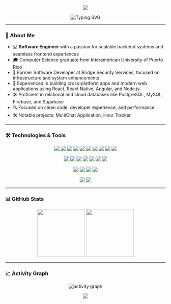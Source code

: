 <p align="center">
  <img src="https://capsule-render.vercel.app/api?type=waving&color=gradient&customColorList=2,3,30&height=180&section=header&text=PALR-DEV&fontSize=60&animation=fadeIn&desc=Welcome%20to%20my%20GitHub%20Profile&descSize=25&descAlignY=75"/>
</p>

<div align="center">
  <img src="https://readme-typing-svg.demolab.com?font=Fira+Code&weight=600&size=22&duration=3000&pause=1000&color=2ECC71&center=true&vCenter=true&width=500&lines=Software+Engineer;Mobile+App+Developer;Cross-Platform+Builder" alt="Typing SVG" />
</div>

---

### 🚀 About Me

- 💻 **Software Engineer** with a passion for scalable backend systems and seamless frontend experiences  
- 🎓 Computer Science graduate from Interamerican University of Puerto Rico  
- 🧠 Former Software Developer at Bridge Security Services, focused on infrastructure and system enhancements  
- 📱 Experienced in building cross-platform apps and modern web applications using React, React Native, Angular, and Node.js  
- 🛠️ Proficient in relational and cloud databases like PostgreSQL, MySQL, Firebase, and Supabase  
- 🔍 Focused on clean code, developer experience, and performance  
- 🛠️ Notable projects: MultiChat Application, Hour Tracker

---

### 🛠️ Technologies & Tools

<p align="center">
  <img src="https://img.shields.io/badge/-JavaScript-black?style=flat-square&logo=javascript" />
  <img src="https://img.shields.io/badge/-Python-black?style=flat-square&logo=python" />
  <img src="https://img.shields.io/badge/-Node.js-black?style=flat-square&logo=node.js" />
  <img src="https://img.shields.io/badge/-React-black?style=flat-square&logo=react" />
  <img src="https://img.shields.io/badge/-React_Native-black?style=flat-square&logo=react" />
  <img src="https://img.shields.io/badge/-Angular-DD0031?style=flat-square&logo=angular" />
  <img src="https://img.shields.io/badge/-PHP-777BB4?style=flat-square&logo=php&logoColor=white" />
  <img src="https://img.shields.io/badge/-Java-E34A86?style=flat-square&logo=java" />
  <img src="https://img.shields.io/badge/-C++-00599C?style=flat-square&logo=c%2B%2B" />
  <img src="https://img.shields.io/badge/-C%23-239120?style=flat-square&logo=c-sharp" />
</p>

<p align="center">
  <img src="https://img.shields.io/badge/-HTML5-E34F26?style=flat-square&logo=html5&logoColor=white" />
  <img src="https://img.shields.io/badge/-CSS3-1572B6?style=flat-square&logo=css3" />
  <img src="https://img.shields.io/badge/-Redis-black?style=flat-square&logo=redis" />
  <img src="https://img.shields.io/badge/-PostgreSQL-336791?style=flat-square&logo=postgresql" />
  <img src="https://img.shields.io/badge/-Firebase-FFCA28?style=flat-square&logo=firebase&logoColor=black" />
  <img src="https://img.shields.io/badge/-Supabase-3ECF8E?style=flat-square&logo=supabase&logoColor=white" />
  <img src="https://img.shields.io/badge/-MySQL-black?style=flat-square&logo=mysql" />
</p>

<p align="center">
  <img src="https://img.shields.io/badge/-Docker-black?style=flat-square&logo=docker" />
  <img src="https://img.shields.io/badge/-Digital%20Ocean-darkblue?style=flat-square&logo=digitalocean" />
  <img src="https://img.shields.io/badge/-Git-black?style=flat-square&logo=git" />
  <img src="https://img.shields.io/badge/-GitHub-181717?style=flat-square&logo=github" />
</p>

<p align="center">
  <img src="https://img.shields.io/badge/-Linux-FCC624?style=flat-square&logo=linux&logoColor=black" />
  <img src="https://img.shields.io/badge/-Ubuntu-E95420?style=flat-square&logo=ubuntu&logoColor=white" />
</p>

---

### 📊 GitHub Stats

<p align="center">
  <img height="150em" src="https://github-readme-stats.vercel.app/api?username=PALR-DEV&title_color=3498db&text_color=2ecc71&icon_color=3498db&bg_color=00000000&hide_border=true&show_icons=true&include_all_commits=true&count_private=true&disable_animations=true"/>
  <img height="150em" src="https://github-readme-stats.vercel.app/api/top-langs/?username=PALR-DEV&theme=github_dark&layout=compact&hide_border=true"/>
</p>

---

### 📈 Activity Graph

<p align="center">
  <img src="https://github-readme-activity-graph.vercel.app/graph?username=palr-dev&theme=github-compact&custom_title=PALR-DEV%20Activity%20Graph&hide_border=true" alt="activity graph"/>
</p>

<p align="center">
  <img src="https://capsule-render.vercel.app/api?type=waving&color=gradient&customColorList=2,3,30&height=100&section=footer"/>
</p>

